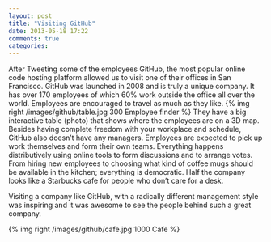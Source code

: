 ```yaml
---
layout: post
title: "Visiting GitHub"
date: 2013-05-18 17:22
comments: true
categories: 
---
```

After Tweeting some of the employees GitHub, the most popular online code hosting platform allowed us to visit one of their offices in San Francisco. GitHub was launched in 2008 and is truly a unique company. It has over 170 employees of which 60% work outside the office all over the world. Employees are encouraged to travel as much as they like. {% img right /images/github/table.jpg 300 Employee finder %} They have a big interactive table (photo) that shows where the employees are on a 3D map. Besides having complete freedom with your workplace and schedule, GitHub also doesn’t have any managers. Employees are expected to pick up work themselves and form their own teams. Everything happens distributively using online tools to form discussions and to arrange votes. From hiring new employees to choosing what kind of coffee mugs should be available in the kitchen; everything is democratic. Half the company looks like a Starbucks cafe for people who don’t care for a desk.

Visiting a company like GitHub, with a radically different management style was inspiring and it was awesome to see the people behind such a great company.

{% img right /images/github/cafe.jpg 1000 Cafe %}